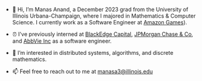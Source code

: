 - 👋  Hi, I’m Manas Anand, a December 2023 grad from the University of Illinois Urbana-Champaign, where I majored in Mathematics & Computer Science. I currently work as a Software Engineer at [Amazon Games]([https://www.amazongames.com/en-us)). 

- ⏰ I've previously interned at  [BlackEdge Capital](https://www.blackedge.com/), [JPMorgan Chase & Co](https://www.jpmorganchase.com/), and [AbbVie Inc](https://www.abbvie.com/) as a software engineer.

- 👀  I’m interested in distributed systems, algorithms, and discrete mathematics.

- 📫  Feel free to reach out to me at manasa3@illinois.edu

<!---
ManasAnand/ManasAnand is a ✨ special ✨ repository because its `README.md` (this file) appears on your GitHub profile.
You can click the Preview link to take a look at your changes.
--->
